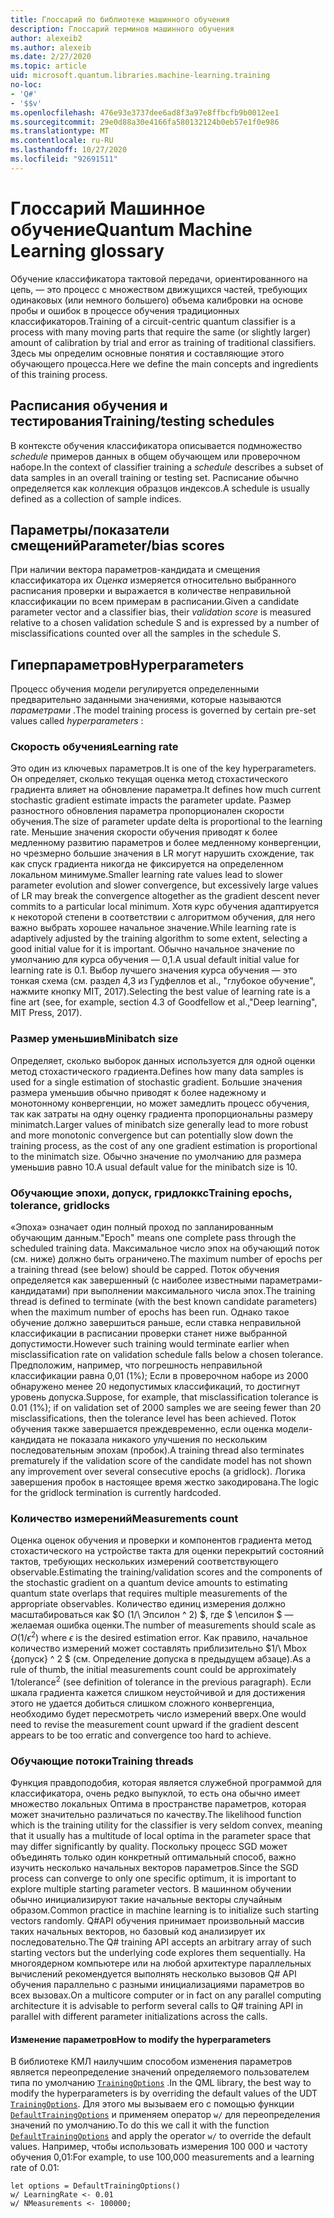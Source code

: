 ```yaml
---
title: Глоссарий по библиотеке машинного обучения
description: Глоссарий терминов машинного обучения
author: alexeib2
ms.author: alexeib
ms.date: 2/27/2020
ms.topic: article
uid: microsoft.quantum.libraries.machine-learning.training
no-loc:
- 'Q#'
- '$$v'
ms.openlocfilehash: 476e93e3737dee6ad8f3a97e8ffbcfb9b0012ee1
ms.sourcegitcommit: 29e0d88a30e4166fa580132124b0eb57e1f0e986
ms.translationtype: MT
ms.contentlocale: ru-RU
ms.lasthandoff: 10/27/2020
ms.locfileid: "92691511"
---
```

# <a name="quantum-machine-learning-glossary"></a><span data-ttu-id="c10be-103">Глоссарий Машинное обучение</span><span class="sxs-lookup"><span data-stu-id="c10be-103">Quantum Machine Learning glossary</span></span>

<span data-ttu-id="c10be-104">Обучение классификатора тактовой передачи, ориентированного на цепь, — это процесс с множеством движущихся частей, требующих одинаковых (или немного большего) объема калибровки на основе пробы и ошибок в процессе обучения традиционных классификаторов.</span><span class="sxs-lookup"><span data-stu-id="c10be-104">Training of a circuit-centric quantum classifier is a process with many moving parts that require the same (or slightly larger) amount of calibration by trial and error as training of traditional classifiers.</span></span> <span data-ttu-id="c10be-105">Здесь мы определим основные понятия и составляющие этого обучающего процесса.</span><span class="sxs-lookup"><span data-stu-id="c10be-105">Here we define the main concepts and ingredients of this training process.</span></span>

## <a name="trainingtesting-schedules"></a><span data-ttu-id="c10be-106">Расписания обучения и тестирования</span><span class="sxs-lookup"><span data-stu-id="c10be-106">Training/testing schedules</span></span>

<span data-ttu-id="c10be-107">В контексте обучения классификатора описывается подмножество *schedule* примеров данных в общем обучающем или проверочном наборе.</span><span class="sxs-lookup"><span data-stu-id="c10be-107">In the context of classifier training a *schedule* describes a subset of data samples in an overall training or testing set.</span></span> <span data-ttu-id="c10be-108">Расписание обычно определяется как коллекция образцов индексов.</span><span class="sxs-lookup"><span data-stu-id="c10be-108">A schedule is usually defined as a collection of sample indices.</span></span>

## <a name="parameterbias-scores"></a><span data-ttu-id="c10be-109">Параметры/показатели смещений</span><span class="sxs-lookup"><span data-stu-id="c10be-109">Parameter/bias scores</span></span>

<span data-ttu-id="c10be-110">При наличии вектора параметров-кандидата и смещения классификатора их *Оценка* измеряется относительно выбранного расписания проверки и выражается в количестве неправильной классификации по всем примерам в расписании.</span><span class="sxs-lookup"><span data-stu-id="c10be-110">Given a candidate parameter vector and a classifier bias, their *validation score* is measured relative to a chosen validation schedule S and is expressed by a number of misclassifications counted over all the samples in the schedule S.</span></span>

## <a name="hyperparameters"></a><span data-ttu-id="c10be-111">Гиперпараметров</span><span class="sxs-lookup"><span data-stu-id="c10be-111">Hyperparameters</span></span>

<span data-ttu-id="c10be-112">Процесс обучения модели регулируется определенными предварительно заданными значениями, которые называются *параметрами* .</span><span class="sxs-lookup"><span data-stu-id="c10be-112">The model training process is governed by certain pre-set values called *hyperparameters* :</span></span>

### <a name="learning-rate"></a><span data-ttu-id="c10be-113">Скорость обучения</span><span class="sxs-lookup"><span data-stu-id="c10be-113">Learning rate</span></span>

<span data-ttu-id="c10be-114">Это один из ключевых параметров.</span><span class="sxs-lookup"><span data-stu-id="c10be-114">It is one of the key hyperparameters.</span></span> <span data-ttu-id="c10be-115">Он определяет, сколько текущая оценка метод стохастического градиента влияет на обновление параметра.</span><span class="sxs-lookup"><span data-stu-id="c10be-115">It defines how much current stochastic gradient estimate impacts the parameter update.</span></span> <span data-ttu-id="c10be-116">Размер разностного обновления параметра пропорционален скорости обучения.</span><span class="sxs-lookup"><span data-stu-id="c10be-116">The size of parameter update delta is proportional to the learning rate.</span></span> <span data-ttu-id="c10be-117">Меньшие значения скорости обучения приводят к более медленному развитию параметров и более медленному конвергенции, но чрезмерно большие значения в LR могут нарушить схождение, так как спуск градиента никогда не фиксируется на определенном локальном минимуме.</span><span class="sxs-lookup"><span data-stu-id="c10be-117">Smaller learning rate values lead to slower parameter evolution and slower convergence, but excessively large values of LR may break the convergence altogether as the gradient descent never commits to a particular local minimum.</span></span> <span data-ttu-id="c10be-118">Хотя курс обучения адаптируется к некоторой степени в соответствии с алгоритмом обучения, для него важно выбрать хорошее начальное значение.</span><span class="sxs-lookup"><span data-stu-id="c10be-118">While learning rate is adaptively adjusted by the training algorithm to some extent, selecting a good initial value for it is important.</span></span> <span data-ttu-id="c10be-119">Обычно начальное значение по умолчанию для курса обучения — 0,1.</span><span class="sxs-lookup"><span data-stu-id="c10be-119">A usual default initial value for learning rate is 0.1.</span></span> <span data-ttu-id="c10be-120">Выбор лучшего значения курса обучения — это тонкая схема (см. раздел 4,3 из Гудфеллов et al., "глубокое обучение", нажмите кнопку MIT, 2017).</span><span class="sxs-lookup"><span data-stu-id="c10be-120">Selecting the best value of learning rate is a fine art (see, for example, section 4.3 of Goodfellow et al.,"Deep learning", MIT Press, 2017).</span></span>

### <a name="minibatch-size"></a><span data-ttu-id="c10be-121">Размер уменьшив</span><span class="sxs-lookup"><span data-stu-id="c10be-121">Minibatch size</span></span>

<span data-ttu-id="c10be-122">Определяет, сколько выборок данных используется для одной оценки метод стохастического градиента.</span><span class="sxs-lookup"><span data-stu-id="c10be-122">Defines how many data samples is used for a single estimation of stochastic gradient.</span></span> <span data-ttu-id="c10be-123">Большие значения размера уменьшив обычно приводят к более надежному и монотонному конвергенции, но может замедлить процесс обучения, так как затраты на одну оценку градиента пропорциональны размеру minimatch.</span><span class="sxs-lookup"><span data-stu-id="c10be-123">Larger values of minibatch size generally lead to more robust and more monotonic convergence but can potentially slow down the training process, as the cost of any one gradient estimation is proportional to the minimatch size.</span></span> <span data-ttu-id="c10be-124">Обычно значение по умолчанию для размера уменьшив равно 10.</span><span class="sxs-lookup"><span data-stu-id="c10be-124">A usual default value for the minibatch size is 10.</span></span>

### <a name="training-epochs-tolerance-gridlocks"></a><span data-ttu-id="c10be-125">Обучающие эпохи, допуск, гридлоккс</span><span class="sxs-lookup"><span data-stu-id="c10be-125">Training epochs, tolerance, gridlocks</span></span>

<span data-ttu-id="c10be-126">«Эпоха» означает один полный проход по запланированным обучающим данным.</span><span class="sxs-lookup"><span data-stu-id="c10be-126">"Epoch" means one complete pass through the scheduled training data.</span></span>
<span data-ttu-id="c10be-127">Максимальное число эпох на обучающий поток (см. ниже) должно быть ограничено.</span><span class="sxs-lookup"><span data-stu-id="c10be-127">The maximum number of epochs per a training thread (see below) should be capped.</span></span> <span data-ttu-id="c10be-128">Поток обучения определяется как завершенный (с наиболее известными параметрами-кандидатами) при выполнении максимального числа эпох.</span><span class="sxs-lookup"><span data-stu-id="c10be-128">The training thread is defined to terminate (with the best known candidate parameters) when the maximum number of epochs has been run.</span></span> <span data-ttu-id="c10be-129">Однако такое обучение должно завершиться раньше, если ставка неправильной классификации в расписании проверки станет ниже выбранной допустимости.</span><span class="sxs-lookup"><span data-stu-id="c10be-129">However such training would terminate earlier when misclassification rate on validation schedule falls below a chosen tolerance.</span></span> <span data-ttu-id="c10be-130">Предположим, например, что погрешность неправильной классификации равна 0,01 (1%); Если в проверочном наборе из 2000 обнаружено менее 20 недопустимых классификаций, то достигнут уровень допуска.</span><span class="sxs-lookup"><span data-stu-id="c10be-130">Suppose, for example, that misclassification tolerance is 0.01 (1%); if on validation set of 2000 samples we are seeing fewer than 20 misclassifications, then the tolerance level has been achieved.</span></span> <span data-ttu-id="c10be-131">Поток обучения также завершается преждевременно, если оценка модели-кандидата не показала никакого улучшения по нескольким последовательным эпохам (пробок).</span><span class="sxs-lookup"><span data-stu-id="c10be-131">A training thread also terminates prematurely if the validation score of the candidate model has not shown any improvement over several consecutive epochs (a gridlock).</span></span> <span data-ttu-id="c10be-132">Логика завершения пробок в настоящее время жестко закодирована.</span><span class="sxs-lookup"><span data-stu-id="c10be-132">The logic for the gridlock termination is currently hardcoded.</span></span>

### <a name="measurements-count"></a><span data-ttu-id="c10be-133">Количество измерений</span><span class="sxs-lookup"><span data-stu-id="c10be-133">Measurements count</span></span>

<span data-ttu-id="c10be-134">Оценка оценок обучения и проверки и компонентов градиента метод стохастического на устройстве такта для оценки перекрытий состояний тактов, требующих нескольких измерений соответствующего observable.</span><span class="sxs-lookup"><span data-stu-id="c10be-134">Estimating the training/validation scores and the components of the stochastic gradient on a quantum device amounts to estimating quantum state overlaps that requires multiple measurements of the appropriate observables.</span></span> <span data-ttu-id="c10be-135">Количество единиц измерения должно масштабироваться как $O (1/\ Эпсилон ^ 2) $, где $ \епсилон $ — желаемая ошибка оценки.</span><span class="sxs-lookup"><span data-stu-id="c10be-135">The number of measurements should scale as $O(1/\epsilon^2)$ where $\epsilon$ is the desired estimation error.</span></span>
<span data-ttu-id="c10be-136">Как правило, начальное количество измерений может составлять приблизительно $1/\ Mbox {допуск} ^ 2 $ (см. Определение допуска в предыдущем абзаце).</span><span class="sxs-lookup"><span data-stu-id="c10be-136">As a rule of thumb, the initial measurements count could be approximately $1/\mbox{tolerance}^2$ (see definition of tolerance in the previous paragraph).</span></span> <span data-ttu-id="c10be-137">Если шкала градиента кажется слишком неустойчивой и для достижения этого не удается добиться слишком сложного конвергенциа, необходимо будет пересмотреть число измерений вверх.</span><span class="sxs-lookup"><span data-stu-id="c10be-137">One would need to revise the measurement count upward if the gradient descent appears to be too erratic and convergence too hard to achieve.</span></span>

### <a name="training-threads"></a><span data-ttu-id="c10be-138">Обучающие потоки</span><span class="sxs-lookup"><span data-stu-id="c10be-138">Training threads</span></span>

<span data-ttu-id="c10be-139">Функция правдоподобия, которая является служебной программой для классификатора, очень редко выпуклой, то есть она обычно имеет множество локальных Оптима в пространстве параметров, которая может значительно различаться по качеству.</span><span class="sxs-lookup"><span data-stu-id="c10be-139">The likelihood function which is the training utility for the classifier is very seldom convex, meaning that it usually has a multitude of local optima in the parameter space that may differ significantly by quality.</span></span> <span data-ttu-id="c10be-140">Поскольку процесс SGD может объединять только один конкретный оптимальный способ, важно изучить несколько начальных векторов параметров.</span><span class="sxs-lookup"><span data-stu-id="c10be-140">Since the SGD process can converge to only one specific optimum, it is important to explore multiple starting parameter vectors.</span></span> <span data-ttu-id="c10be-141">В машинном обучении обычно инициализируют такие начальные векторы случайным образом.</span><span class="sxs-lookup"><span data-stu-id="c10be-141">Common practice in machine learning is to initialize such starting vectors randomly.</span></span> <span data-ttu-id="c10be-142">Q#API обучения принимает произвольный массив таких начальных векторов, но базовый код анализирует их последовательно.</span><span class="sxs-lookup"><span data-stu-id="c10be-142">The Q# training API accepts an arbitrary array of such starting vectors but the underlying code explores them sequentially.</span></span> <span data-ttu-id="c10be-143">На многоядерном компьютере или на любой архитектуре параллельных вычислений рекомендуется выполнять несколько вызовов Q# API обучения параллельно с разными инициализациями параметров во всех вызовах.</span><span class="sxs-lookup"><span data-stu-id="c10be-143">On a multicore computer or in fact on any parallel computing architecture it is advisable to perform several calls to Q# training API in parallel with different parameter initializations across the calls.</span></span>

#### <a name="how-to-modify-the-hyperparameters"></a><span data-ttu-id="c10be-144">Изменение параметров</span><span class="sxs-lookup"><span data-stu-id="c10be-144">How to modify the hyperparameters</span></span>

<span data-ttu-id="c10be-145">В библиотеке КМЛ наилучшим способом изменения параметров является переопределение значений определяемого пользователем типа по умолчанию [`TrainingOptions`](xref:Microsoft.Quantum.MachineLearning.TrainingOptions) .</span><span class="sxs-lookup"><span data-stu-id="c10be-145">In the QML library, the best way to modify the hyperparameters is by overriding the default values of the UDT [`TrainingOptions`](xref:Microsoft.Quantum.MachineLearning.TrainingOptions).</span></span> <span data-ttu-id="c10be-146">Для этого мы вызываем его с помощью функции [`DefaultTrainingOptions`](xref:Microsoft.Quantum.MachineLearning.DefaultTrainingOptions) и применяем оператор `w/` для переопределения значений по умолчанию.</span><span class="sxs-lookup"><span data-stu-id="c10be-146">To do this we call it with the function [`DefaultTrainingOptions`](xref:Microsoft.Quantum.MachineLearning.DefaultTrainingOptions) and apply the operator `w/` to override the default values.</span></span> <span data-ttu-id="c10be-147">Например, чтобы использовать измерения 100 000 и частоту обучения 0,01:</span><span class="sxs-lookup"><span data-stu-id="c10be-147">For example, to use 100,000 measurements and a learning rate of 0.01:</span></span>

```qsharp
let options = DefaultTrainingOptions()
w/ LearningRate <- 0.01
w/ NMeasurements <- 100000;
```
